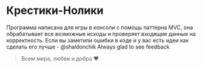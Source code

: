 # Крестики-Нолики
Программа написана для игры в консоли с помощь паттерна MVC,
она обрабатывает все возможные исходы и проверяет входящие данные на корректность.
Если вы заметили ошибки в коде и у вас есть идеи как сделать его лучше - @shaldonchik
Always glad to see feedback 
> Всем мира, любви и добра ❤
